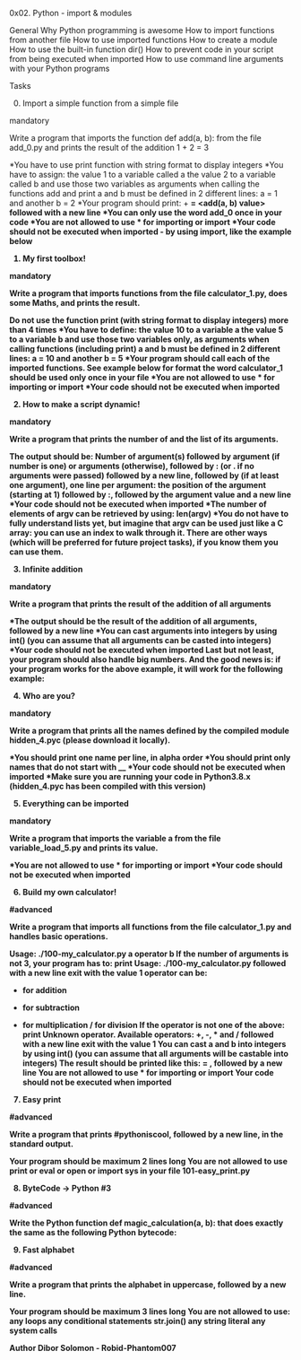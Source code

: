 0x02. Python - import & modules

General
Why Python programming is awesome
How to import functions from another file
How to use imported functions
How to create a module
How to use the built-in function dir()
How to prevent code in your script from being executed when imported
How to use command line arguments with your Python programs

Tasks

0. Import a simple function from a simple file

mandatory

Write a program that imports the function def add(a, b): from the file add_0.py and prints the result of the addition 1 + 2 = 3

*You have to use print function with string format to display integers
*You have to assign:
the value 1 to a variable called a
the value 2 to a variable called b
and use those two variables as arguments when calling the functions add and print
a and b must be defined in 2 different lines: a = 1 and another b = 2
*Your program should print: <a value> + <b value> = <add(a, b) value> followed with a new line
*You can only use the word add_0 once in your code
*You are not allowed to use * for importing or __import__
*Your code should not be executed when imported - by using __import__, like the example below

1. My first toolbox!

mandatory

Write a program that imports functions from the file calculator_1.py, does some Maths, and prints the result.

Do not use the function print (with string format to display integers) more than 4 times
*You have to define:
the value 10 to a variable a
the value 5 to a variable b
and use those two variables only, as arguments when calling functions (including print)
a and b must be defined in 2 different lines: a = 10 and another b = 5
*Your program should call each of the imported functions. See example below for format
the word calculator_1 should be used only once in your file
*You are not allowed to use * for importing or __import__
*Your code should not be executed when imported

2. How to make a script dynamic!

mandatory

Write a program that prints the number of and the list of its arguments.

The output should be:
Number of argument(s) followed by argument (if number is one) or arguments (otherwise), followed by
: (or . if no arguments were passed) followed by
a new line, followed by (if at least one argument),
one line per argument:
the position of the argument (starting at 1) followed by :, followed by the argument value and a new line
*Your code should not be executed when imported
*The number of elements of argv can be retrieved by using: len(argv)
*You do not have to fully understand lists yet, but imagine that argv can be used just like a C array: you can use an index to walk through it. There are other ways (which will be preferred for future project tasks), if you know them you can use them.

3. Infinite addition

mandatory

Write a program that prints the result of the addition of all arguments

*The output should be the result of the addition of all arguments, followed by a new line
*You can cast arguments into integers by using int() (you can assume that all arguments can be casted into integers)
*Your code should not be executed when imported
Last but not least, your program should also handle big numbers. And the good news is: if your program works for the above example, it will work for the following example:

4. Who are you?

mandatory

Write a program that prints all the names defined by the compiled module hidden_4.pyc (please download it locally).

*You should print one name per line, in alpha order
*You should print only names that do not start with __
*Your code should not be executed when imported
*Make sure you are running your code in Python3.8.x (hidden_4.pyc has been compiled with this version)

5. Everything can be imported

mandatory

Write a program that imports the variable a from the file variable_load_5.py and prints its value.

*You are not allowed to use * for importing or __import__
*Your code should not be executed when imported

6. Build my own calculator!

#advanced

Write a program that imports all functions from the file calculator_1.py and handles basic operations.

Usage: ./100-my_calculator.py a operator b
If the number of arguments is not 3, your program has to:
print Usage: ./100-my_calculator.py <a> <operator> <b> followed with a new line
exit with the value 1
operator can be:
+ for addition
- for subtraction
* for multiplication
/ for division
If the operator is not one of the above:
print Unknown operator. Available operators: +, -, * and / followed with a new line
exit with the value 1
You can cast a and b into integers by using int() (you can assume that all arguments will be castable into integers)
The result should be printed like this: <a> <operator> <b> = <result>, followed by a new line
You are not allowed to use * for importing or __import__
Your code should not be executed when imported

7. Easy print

#advanced

Write a program that prints #pythoniscool, followed by a new line, in the standard output.

Your program should be maximum 2 lines long
You are not allowed to use print or eval or open or import sys in your file 101-easy_print.py

8. ByteCode -> Python #3

#advanced

Write the Python function def magic_calculation(a, b): that does exactly the same as the following Python bytecode:

9. Fast alphabet

#advanced

Write a program that prints the alphabet in uppercase, followed by a new line.

Your program should be maximum 3 lines long
You are not allowed to use:
any loops
any conditional statements
str.join()
any string literal
any system calls

Author
Dibor Solomon - Robid-Phantom007
